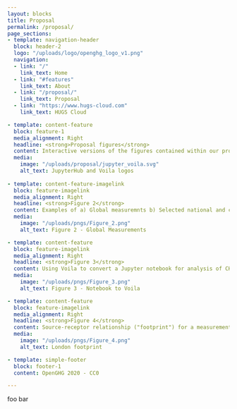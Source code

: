 ```yaml
---
layout: blocks
title: Proposal
permalink: /proposal/
page_sections:
- template: navigation-header
  block: header-2
  logo: "/uploads/logo/openghg_logo_v1.png"
  navigation:
  - link: "/"
    link_text: Home
  - link: "#features"
    link_text: About
  - link: "/proposal/"
    link_text: Proposal
  - link: "https://www.hugs-cloud.com"
    link_text: HUGS Cloud

- template: content-feature
  block: feature-1
  media_alignment: Right
  headline: <strong>Proposal figures</strong>
  content: Interactive versions of the figures contained within our proposal are accessible using our Voila rendered notebooks
  media:
    image: "/uploads/proposal/jupyter_voila.svg"
    alt_text: JupyterHub and Voila logos
  
- template: content-feature-imagelink
  block: feature-imagelink
  media_alignment: Right
  headline: <strong>Figure 2</strong>
  content: Examples of a) Global measuremnts b) Selected national and contintental ICOS stations c) Current and planned sites from the LondonGHG project
  media:
    image: "/uploads/pngs/Figure_2.png"
    alt_text: Figure 2 - Global Measurements

- template: content-feature
  block: feature-imagelink
  media_alignment: Right
  headline: <strong>Figure 3</strong>
  content: Using Voila to convert a Jupyter notebook for analysis of CH<sub>4</sub> data 
  media:
    image: "/uploads/pngs/Figure_3.png"
    alt_text: Figure 3 - Notebook to Voila

- template: content-feature
  block: feature-imagelink
  media_alignment: Right
  headline: <strong>Figure 4</strong>
  content: Source-receptor relationship ("footprint") for a measurement at the Thames Barrier, overlaid on  London's tree canopy cover 
  media:
    image: "/uploads/pngs/Figure_4.png"
    alt_text: London footprint

- template: simple-footer
  block: footer-1
  content: OpenGHG 2020 - CC0

---
```

foo bar